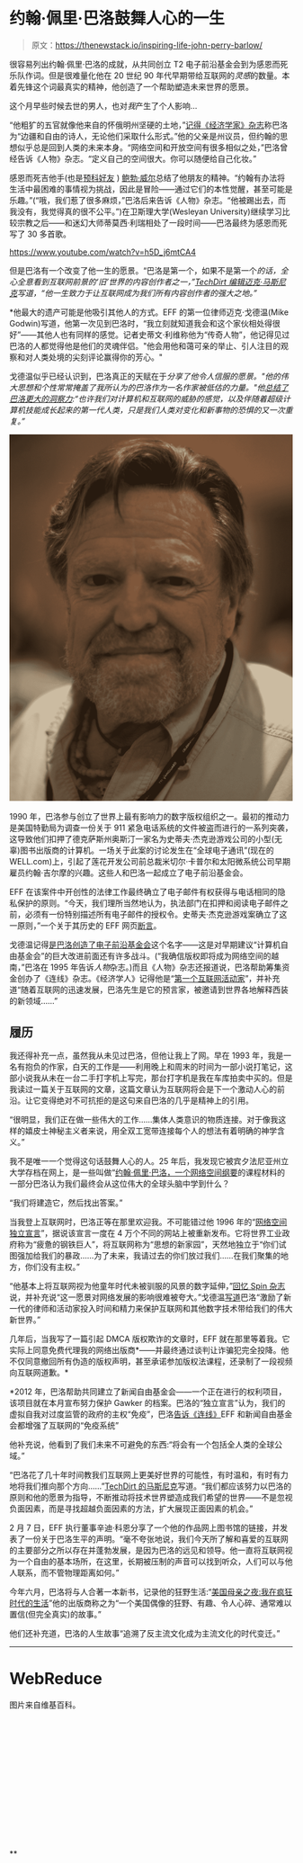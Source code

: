 # 约翰·佩里·巴洛鼓舞人心的一生

> 原文：<https://thenewstack.io/inspiring-life-john-perry-barlow/>

很容易列出约翰·佩里·巴洛的成就，从共同创立 T2 电子前沿基金会到为感恩而死乐队作词。但是很难量化他在 20 世纪 90 年代早期带给互联网的*灵感*的数量。本着先锋这个词最真实的精神，他创造了一个帮助塑造未来世界的愿景。

这个月早些时候去世的男人，也对*我*产生了个人影响…

“他粗犷的五官就像他来自的怀俄明州坚硬的土地，”[记得《经济学家》杂志](https://www.economist.com/blogs/prospero/2018/02/music-never-stopped)称巴洛为“边疆和自由的诗人，无论他们采取什么形式。”他的父亲是州议员，但约翰的思想似乎总是回到人类的未来本身。“网络空间和开放空间有很多相似之处，”巴洛曾经告诉《人物》杂志。“定义自己的空间很大。你可以随便给自己化妆。”

感恩而死吉他手(也是[预科好友](https://www.spin.com/2018/02/john-perry-barlow-obit/) ) [鲍勃·威尔](https://twitter.com/BobWeir)总结了他朋友的精神。“约翰有办法将生活中最困难的事情视为挑战，因此是冒险——通过它们的本性觉醒，甚至可能是乐趣。”(“哦，我们惹了很多麻烦，”巴洛后来告诉《人物》杂志。“他被踢出去，而我没有，我觉得真的很不公平。”)在卫斯理大学(Wesleyan University)继续学习比较宗教之后——和迷幻大师蒂莫西·利瑞相处了一段时间——巴洛最终为感恩而死写了 30 多首歌。

https://www.youtube.com/watch?v=h5D_j6mtCA4

但是巴洛有一个改变了他一生的愿景。“巴洛是第一个，如果不是第一个*的话，全心全意看到互联网前景的‘旧’世界的内容创作者之一，”[TechDirt 编辑迈克·马斯尼克](https://www.techdirt.com/articles/20180208/00422639190/end-era-saying-goodbye-to-john-perry-barlow.shtml)写道，“他一生致力于让互联网成为我们所有内容创作者的强大之地。”*

 *他最大的遗产可能是他吸引其他人的方式。EFF 的第一位律师迈克·戈德温(Mike Godwin)写道，他第一次见到巴洛时，“我立刻就知道我会和这个家伙相处得很好”——其他人也有同样的感觉。记者史蒂文·利维称他为“传奇人物”，他记得见过巴洛的人都觉得他是他们的灵魂伴侣。"他会用他和蔼可亲的举止、引人注目的观察和对人类处境的尖刻评论赢得你的芳心。"

戈德温似乎已经认识到，巴洛真正的天赋在于*分享了他令人信服的愿景。"他的伟大思想和个性常常掩盖了我所认为的巴洛作为一名作家被低估的力量。"他[总结了巴洛更大的洞察力](https://www.techdirt.com/articles/20180208/12170739195/mike-godwin-remembers-john-perry-barlow.shtml):“也许我们对计算机和互联网的威胁的感觉，以及伴随着超级计算机技能成长起来的第一代人类，只是我们人类对变化和新事物的恐惧的又一次重复。”*

![John Perry Barlow - 2012](img/12a6bc1d0bec9dd6231a4315c44ae31c.png)

1990 年，巴洛参与创立了世界上最有影响力的数字版权组织之一。最初的推动力是美国特勤局为调查一份关于 911 紧急电话系统的文件被盗而进行的一系列突袭，这导致他们扣押了德克萨斯州奥斯汀一家名为史蒂夫·杰克逊游戏公司的小型(无辜)图书出版商的计算机。一场关于此案的讨论发生在“全球电子通讯”(现在的 WELL.com)上，引起了莲花开发公司前总裁米切尔·卡普尔和太阳微系统公司早期雇员约翰·吉尔摩的兴趣。这些人和巴洛一起成立了电子前沿基金会。

EFF 在该案件中开创性的法律工作最终确立了电子邮件有权获得与电话相同的隐私保护的原则。“今天，我们理所当然地认为，执法部门在扣押和阅读电子邮件之前，必须有一份特别描述所有电子邮件的授权令。史蒂夫·杰克逊游戏案确立了这一原则，”一个关于其历史的 EFF 网页[断言](https://www.eff.org/about/history)。

戈德温记得[是巴洛创造了电子前沿基金会](https://www.techdirt.com/articles/20180208/12170739195/mike-godwin-remembers-john-perry-barlow.shtml)这个名字——这是对早期建议“计算机自由基金会”的巨大改进前面还有许多战斗。(“我确信版权即将成为网络空间的越南，”巴洛在 1995 年告诉*人物*杂志。)而且《人物》杂志还报道说，巴洛帮助筹集资金创办了《连线》杂志。《经济学人》记得他是“[第一个互联网活动家](https://www.economist.com/blogs/prospero/2018/02/music-never-stopped)”，并补充道“随着互联网的迅速发展，巴洛先生是它的预言家，被邀请到世界各地解释西装的新领域……”

## 履历

我还得补充一点，虽然我从未见过巴洛，但他让我上了网。早在 1993 年，我是一名有抱负的作家，白天的工作是——利用晚上和周末的时间为一部小说打笔记，这部小说我从未在一台二手打字机上写完，那台打字机是我在车库拍卖中买的。但是我读过一篇关于互联网的文章，这篇文章认为互联网将会是下一个激动人心的前沿。让它变得绝对不可抗拒的是这句来自巴洛的几乎是精神上的引用。

“很明显，我们正在做一些伟大的工作……集体人类意识的物质连接。对于像我这样的嬉皮士神秘主义者来说，用全双工宽带连接每个人的想法有着明确的神学含义。”

我不是唯一一个觉得这句话鼓舞人心的人。25 年后，我发现它被宾夕法尼亚州立大学存档在网上，是一些叫做“[约翰·佩里·巴洛，一个网络空间纲要](http://citeseerx.ist.psu.edu/viewdoc/download?doi=10.1.1.114.1444&rep=rep1&type=pdf)的课程材料的一部分巴洛认为我们最终会从这位伟大的全球头脑中学到什么？

“我们将建造它，然后找出答案。”

当我登上互联网时，巴洛正等在那里欢迎我。不可能错过他 1996 年的“[网络空间独立宣言](https://www.eff.org/cyberspace-independence)”，据说该宣言一度在 4 万个不同的网站上被重新发布。它将世界工业政府称为“疲惫的钢铁巨人”，将互联网称为“思想的新家园”，天然地独立于“你们试图强加给我们的暴政……为了未来，我请过去的你们放过我们……在我们聚集的地方，你们没有主权。”

“他基本上将互联网视为他童年时代未被驯服的风景的数字延伸，”[回忆 Spin 杂志](https://www.spin.com/2018/02/john-perry-barlow-obit/)说，并补充说“这一愿景对网络发展的影响很难被夸大。”戈德温[写道](https://www.techdirt.com/articles/20180208/12170739195/mike-godwin-remembers-john-perry-barlow.shtml)巴洛“激励了新一代的律师和活动家投入时间和精力来保护互联网和其他数字技术带给我们的伟大新世界。”

几年后，当我写了一篇引起 DMCA 版权欺诈的文章时，EFF 就在那里等着我。它实际上同意免费代理我的网络出版商*——并最终通过谈判让诈骗犯完全投降。他不仅同意撤回所有伪造的版权声明，甚至承诺参加版权法课程，还录制了一段视频向互联网道歉。*

 *2012 年，巴洛帮助共同建立了新闻自由基金会——一个正在进行的权利项目，该项目就在本月宣布努力保护 Gawker 的档案。巴洛的“独立宣言”认为，我们的虚拟自我对过度监管的政府的主权“免疫”，巴洛[告诉《连线》](https://www.wired.com/2016/02/its-been-20-years-since-this-man-declared-cyberspace-independence/)EFF 和新闻自由基金会都增强了互联网的“免疫系统”

他补充说，他看到了我们未来不可避免的东西:“将会有一个包括全人类的全球公域。”

“巴洛花了几十年时间教我们互联网上更美好世界的可能性，有时温和，有时有力地将我们推向那个方向……”[TechDirt 的马斯尼克](https://www.techdirt.com/articles/20180208/00422639190/end-era-saying-goodbye-to-john-perry-barlow.shtml)写道。“我们都应该努力以巴洛的原则和他的愿景为指导，不断推动将技术世界塑造成我们希望的世界——不是忽视负面因素，而是寻找超越负面因素的方法，扩大展现正面因素的机会。”

2 月 7 日，EFF 执行董事辛迪·科恩分享了一个他的作品网上图书馆的链接，并发表了一份关于巴洛生平的声明。“毫不夸张地说，我们今天所了解和喜爱的互联网的主要部分之所以存在并蓬勃发展，是因为巴洛的远见和领导。他一直将互联网视为一个自由的基本场所，在这里，长期被压制的声音可以找到听众，人们可以与他人联系，而不管物理距离如何。”

今年六月，巴洛将与人合著一本新书，记录他的狂野生活:“[美国母亲之夜:我在疯狂时代的生活](https://www.penguinrandomhouse.com/books/554592/mother-american-night-by-john-perry-barlow-with-robert-greenfield/9781524760182/)”他的出版商称之为“一个美国偶像的狂野、有趣、令人心碎、通常难以置信(但完全真实)的故事。”

他们还补充道，巴洛的人生故事“追溯了反主流文化成为主流文化的时代变迁。”

* * *

# WebReduce

图片来自维基百科。

<svg xmlns:xlink="http://www.w3.org/1999/xlink" viewBox="0 0 68 31" version="1.1"><title>Group</title> <desc>Created with Sketch.</desc></svg>**